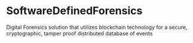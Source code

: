 # SoftwareDefinedForensics
Digital Forensics solution that utilizes blockchain technology for a secure, cryptographic, tamper proof distributed database of events  
